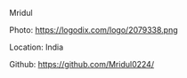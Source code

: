 Mridul

Photo: https://logodix.com/logo/2079338.png

Location: India

Github: https://github.com/Mridul0224/
